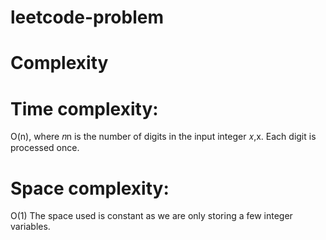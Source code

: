 # leetcode-problem

# Complexity
# Time complexity:
O(n), where 𝑛n is the number of digits in the input integer 𝑥,x. Each digit is processed once.

# Space complexity:
O(1) The space used is constant as we are only storing a few integer variables.
